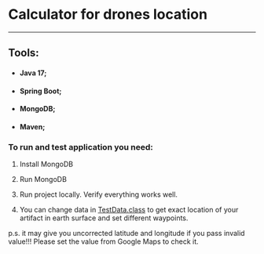 # Calculator for drones location

---

## Tools:

- #### Java 17;
- #### Spring Boot;
- #### MongoDB;
- #### Maven;

### To run and test application you need:

1. Install MongoDB

2. Run MongoDB

3. Run project locally. Verify everything works well.

4. You can change data in [TestData.class](src/main/java/application/data/TestData.java) to get exact location of your artifact in earth surface and set different waypoints.

p.s. it may give you uncorrected latitude and longitude if you pass invalid value!!! Please set the value from Google Maps to check it.



